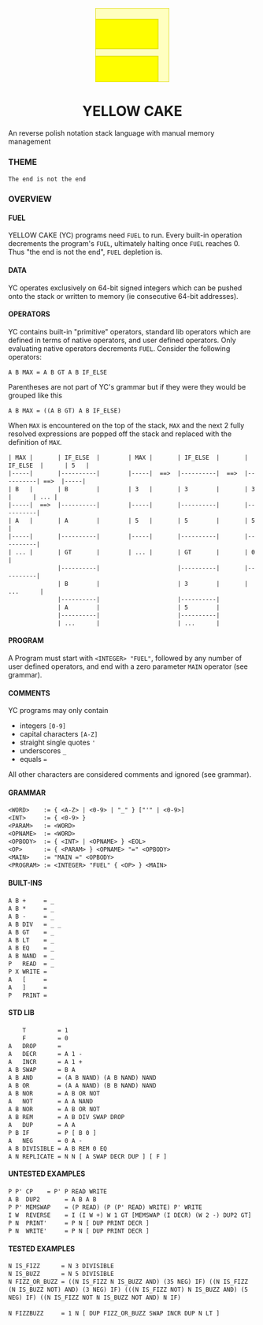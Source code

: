 <div align="center">
  <img src="./logo.svg" width="150"/>
  <h1>YELLOW CAKE</h1>
</div>

An reverse polish notation stack language with manual memory management

### THEME

    The end is not the end

### OVERVIEW

#### FUEL

YELLOW CAKE (YC) programs need `FUEL` to run. Every built-in operation
decrements the program's `FUEL`, ultimately halting once `FUEL` reaches 0. Thus
"the end is not the end", `FUEL` depletion is.

#### DATA

YC operates exclusively on 64-bit signed integers which can be pushed onto the
stack or written to memory (ie consecutive 64-bit addresses).

#### OPERATORS

YC contains built-in "primitive" operators, standard lib operators which are
defined in terms of native operators, and user defined operators. Only
evaluating native operators decrements `FUEL`. Consider the following operators:

    A B MAX = A B GT A B IF_ELSE

Parentheses are not part of YC's grammar but if they were they would be grouped
like this

    A B MAX = ((A B GT) A B IF_ELSE)

When `MAX` is encountered on the top of the stack, `MAX` and the next 2 fully
resolved expressions are popped off the stack and replaced with the definition
of `MAX`.

```
| MAX |       | IF_ELSE  |        | MAX |       | IF_ELSE  |       | IF_ELSE  |      | 5   |
|-----|       |----------|        |-----|  ==>  |----------|  ==>  |----------| ==>  |-----|
| B   |       | B        |        | 3   |       | 3        |       | 3        |      | ... |
|-----|  ==>  |----------|        |-----|       |----------|       |----------|
| A   |       | A        |        | 5   |       | 5        |       | 5        |
|-----|       |----------|        |-----|       |----------|       |----------|
| ... |       | GT       |        | ... |       | GT       |       | 0        |
              |----------|                      |----------|       |----------|
              | B        |                      | 3        |       | ...      |
              |----------|                      |----------|
              | A        |                      | 5        |
              |----------|                      |----------|
              | ...      |                      | ...      |
```

#### PROGRAM

A Program must start with `<INTEGER> "FUEL"`, followed by any number of user
defined operators, and end with a zero parameter `MAIN` operator (see grammar).

#### COMMENTS

YC programs may only contain

- integers `[0-9]`
- capital characters `[A-Z]`
- straight single quotes `'`
- underscores `_`
- equals `=`

All other characters are considered comments and ignored (see grammar).

#### GRAMMAR

    <WORD>    := { <A-Z> | <0-9> | "_" } ["'" | <0-9>]
    <INT>     := { <0-9> }
    <PARAM>   := <WORD>
    <OPNAME>  := <WORD>
    <OPBODY>  := { <INT> | <OPNAME> } <EOL>
    <OP>      := { <PARAM> } <OPNAME> "=" <OPBODY>
    <MAIN>    := "MAIN =" <OPBODY>
    <PROGRAM> := <INTEGER> "FUEL" { <OP> } <MAIN>

#### BUILT-INS

    A B +     = _
    A B *     = _
    A B -     = _
    A B DIV   = _ _
    A B GT    = _
    A B LT    = _
    A B EQ    = _
    A B NAND  = _
    P   READ  = _
    P X WRITE =
    A   [     =
    A   ]     =
    P   PRINT =

#### STD LIB

        T         = 1
        F         = 0
    A   DROP      =
    A   DECR      = A 1 -
    A   INCR      = A 1 +
    A B SWAP      = B A
    A B AND       = (A B NAND) (A B NAND) NAND
    A B OR        = (A A NAND) (B B NAND) NAND
    A B NOR       = A B OR NOT
    A   NOT       = A A NAND
    A B NOR       = A B OR NOT
    A B REM       = A B DIV SWAP DROP
    A   DUP       = A A
    P B IF        = P [ B 0 ]
    A   NEG       = 0 A -
    A B DIVISIBLE = A B REM 0 EQ
    A N REPLICATE = N N [ A SWAP DECR DUP ] [ F ]

#### UNTESTED EXAMPLES

    P P' CP    = P' P READ WRITE
    A B  DUP2       = A B A B
    P P' MEMSWAP    = (P READ) (P (P' READ) WRITE) P' WRITE
    I W  REVERSE    = I (I W +) W 1 GT [MEMSWAP (I DECR) (W 2 -) DUP2 GT]
    P N  PRINT'     = P N [ DUP PRINT DECR ]
    P N  WRITE'     = P N [ DUP PRINT DECR ]

#### TESTED EXAMPLES

    N IS_FIZZ      = N 3 DIVISIBLE
    N IS_BUZZ      = N 5 DIVISIBLE
    N FIZZ_OR_BUZZ = ((N IS_FIZZ N IS_BUZZ AND) (35 NEG) IF) ((N IS_FIZZ (N IS_BUZZ NOT) AND) (3 NEG) IF) (((N IS_FIZZ NOT) N IS_BUZZ AND) (5 NEG) IF) ((N IS_FIZZ NOT N IS_BUZZ NOT AND) N IF)

    N FIZZBUZZ     = 1 N [ DUP FIZZ_OR_BUZZ SWAP INCR DUP N LT ]
